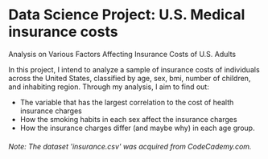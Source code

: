 # Data Science Project: U.S. Medical insurance costs

Analysis on Various Factors Affecting Insurance Costs of U.S. Adults

In this project, I intend to analyze a sample of insurance costs of individuals across the United States, classified by age, sex, bmi, number of children, and inhabiting region. Through my analysis, I aim to find out:

- The variable that has the largest correlation to the cost of health insurance charges
- How the smoking habits in each sex affect the insurance charges
- How the insurance charges differ (and maybe why) in each age group.


###### Note: The dataset 'insurance.csv' was acquired from CodeCademy.com.
